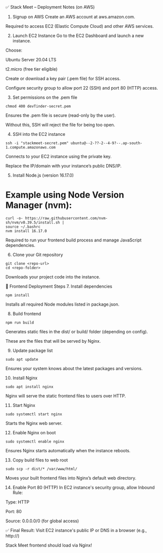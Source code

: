 ✅ Stack Meet – Deployment Notes (on AWS)

1. Signup on AWS
   Create an AWS account at aws.amazon.com.

Required to access EC2 (Elastic Compute Cloud) and other AWS services.

2. Launch EC2 Instance
   Go to the EC2 Dashboard and launch a new instance.

Choose:

Ubuntu Server 20.04 LTS

t2.micro (free tier eligible)

Create or download a key pair (.pem file) for SSH access.

Configure security group to allow port 22 (SSH) and port 80 (HTTP) access.

3. Set permissions on the .pem file

```
chmod 400 devTinder-secret.pem
```

Ensures the .pem file is secure (read-only by the user).

Without this, SSH will reject the file for being too open.

4. SSH into the EC2 instance

```
ssh -i "stackmeet-secret.pem" ubuntu@--2-??-2--4-9?--.ap-south-1.compute.amazonaws.com
```

Connects to your EC2 instance using the private key.

Replace the IP/domain with your instance’s public DNS/IP.

5. Install Node.js (version 16.17.0)

# Example using Node Version Manager (nvm):

```
curl -o- https://raw.githubusercontent.com/nvm-sh/nvm/v0.39.5/install.sh |
source ~/.bashrc
nvm install 16.17.0
```

Required to run your frontend build process and manage JavaScript dependencies.

6. Clone your Git repository

```
git clone <repo-url>
cd <repo-folder>
```

Downloads your project code into the instance.

🔧 Frontend Deployment Steps 7. Install dependencies

```
npm install
```

Installs all required Node modules listed in package.json.

8. Build frontend

```
npm run build
```

Generates static files in the dist/ or build/ folder (depending on config).

These are the files that will be served by Nginx.

9. Update package list

```
sudo apt update
```

Ensures your system knows about the latest packages and versions.

10. Install Nginx

```
sudo apt install nginx
```

Nginx will serve the static frontend files to users over HTTP.

11. Start Nginx

```
sudo systemctl start nginx
```

Starts the Nginx web server.

12. Enable Nginx on boot

```
sudo systemctl enable nginx
```

Ensures Nginx starts automatically when the instance reboots.

13. Copy build files to web root

```
sudo scp -r dist/* /var/www/html/
```

Moves your built frontend files into Nginx’s default web directory.

14. Enable Port 80 (HTTP)
    In EC2 instance's security group, allow Inbound Rule:

Type: HTTP

Port: 80

Source: 0.0.0.0/0 (for global access)

✅ Final Result:
Visit EC2 instance's public IP or DNS in a browser (e.g., http://<public-ip>)

Stack Meet frontend should load via Nginx!
